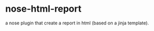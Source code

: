 nose-html-report
================

a nose plugin that create a report in html (based on a jinja template).